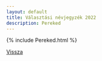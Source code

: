 ```yaml
---
layout: default
title: Választási névjegyzék 2022
description: Pereked
---
```


{% include Pereked.html %}

[Vissza](./)